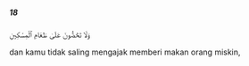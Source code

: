 ##### 18

<span class="ayah">وَلَا تَحَٰٓضُّونَ عَلَىٰ طَعَامِ ٱلْمِسْكِينِ</span>

<span class="ayah_translation">dan kamu tidak saling mengajak memberi makan orang miskin,</span>
